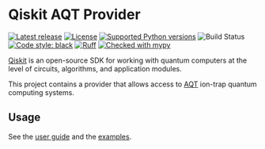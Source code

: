 # Qiskit AQT Provider

[![Latest release](https://img.shields.io/pypi/v/qiskit-aqt-provider.svg)](https://pypi.python.org/pypi/qiskit-aqt-provider)
[![License](https://img.shields.io/pypi/l/qiskit-aqt-provider.svg)](https://pypi.python.org/pypi/qiskit-aqt-provider)
[![Supported Python versions](https://img.shields.io/pypi/pyversions/qiskit-aqt-provider.svg)](https://pypi.python.org/pypi/qiskit-aqt-provider)
![Build Status](https://github.com/qiskit-community/qiskit-aqt-provider/actions/workflows/poetry.yml/badge.svg?branch=master)
[![Code style: black](https://img.shields.io/badge/code%20style-black-000000.svg)](https://github.com/psf/black)
[![Ruff](https://img.shields.io/endpoint?url=https://raw.githubusercontent.com/charliermarsh/ruff/main/assets/badge/v1.json)](https://github.com/charliermarsh/ruff)
[![Checked with mypy](https://www.mypy-lang.org/static/mypy_badge.svg)](https://mypy-lang.org/)

[Qiskit](https://qiskit.org/) is an open-source SDK for working with quantum computers at the level of circuits, algorithms, and application modules.

This project contains a provider that allows access to [AQT](https://www.aqt.eu/) ion-trap quantum computing
systems.

## Usage

See the [user guide](https://github.com/qiskit-community/qiskit-aqt-provider/blob/master/docs/guide.rst) and the [examples](https://github.com/qiskit-community/qiskit-aqt-provider/tree/master/examples).
